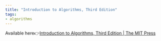 ```yaml
---
title: "Introduction to Algorithms, Third Edition"
tags:
- algorithms
---
```


Available here👉[Introduction to Algorithms, Third Edition | The MIT Press](https://mitpress.mit.edu/books/introduction-algorithms-third-edition)